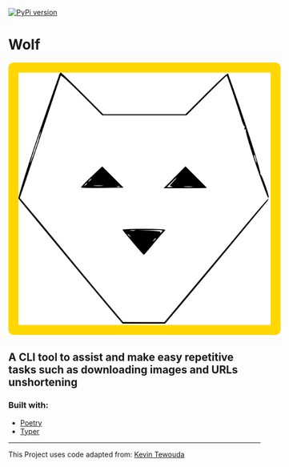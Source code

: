 [![PyPi version](https://badgen.net/pypi/v/wolf-cli)](https://pypi.com/project/wolf-cli)

# **Wolf**

<p align="center">
  <img style="background-color:gold;border-radius:10px;padding:20px;" src="https://github.com/cande1gut/wolf/blob/main/dist/logo/logo.svg" />
</p>

## A CLI tool to assist and make easy repetitive tasks such as downloading images and URLs unshortening

### Built with:
- [Poetry](https://python-poetry.org/)
- [Typer](https://typer.tiangolo.com/)
---
This Project uses code adapted from: [Kevin Tewouda](https://lewoudar.medium.com/click-a-beautiful-python-library-to-write-cli-applications-9c8154847066)
